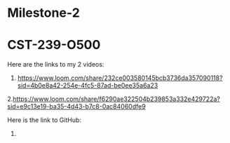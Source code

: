 # Milestone-2
# CST-239-O500
Here are the links to my 2 videos:
1. https://www.loom.com/share/232ce003580145bcb3736da357090118?sid=4b0e8a42-254e-4fc5-87ad-be0ee35a6a23

2.https://www.loom.com/share/f6290ae322504b239853a332e429722a?sid=e9c13e19-ba35-4d43-b7c8-0ac84060dfe9

Here is the link to GitHub:

1. 
